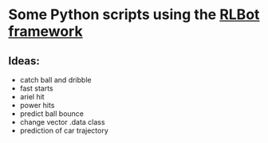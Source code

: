 # Some Python scripts using the [RLBot framework](https://github.com/RLBot/RLBotPythonExample)

## Ideas:  
- catch ball and dribble
- fast starts
- ariel hit
- power hits
- predict ball bounce
- change vector .data class
- prediction of car trajectory